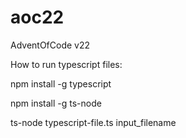 # aoc22
AdventOfCode v22

How to run typescript files:

npm install -g typescript

npm install -g ts-node

ts-node typescript-file.ts input_filename